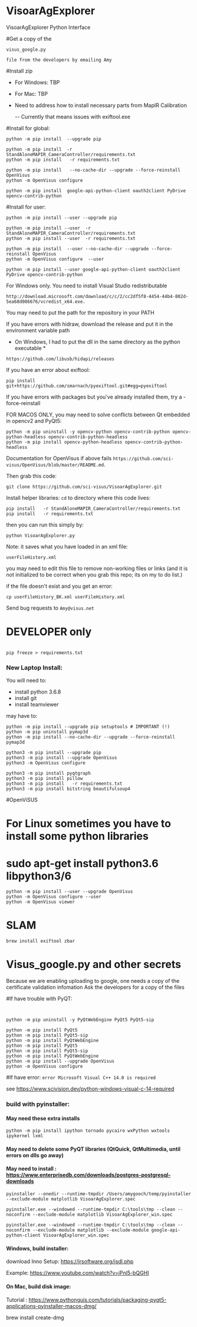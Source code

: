 # VisoarAgExplorer
VisoarAgExplorer Python Interface

#Get a copy of the 

    visus_google.py 
    
    file from the developers by emailing Amy

#Install zip  

- For Windows:   TBP
- For Mac: TBP

- Need to address how to install necessary parts from MapIR Calibration
  
  -- Currently that means issues with exiftool.exe
  
#Install for global:

```
python -m pip install  --upgrade pip

python -m pip install  -r StandAloneMAPIR_CameraController/requirements.txt 
python -m pip install   -r requirements.txt 

python -m pip install   --no-cache-dir --upgrade --force-reinstall OpenVisus
python -m OpenVisus configure  

python -m pip install  google-api-python-client oauth2client PyDrive opencv-contrib-python
```

#Install for user:

```
python -m pip install --user --upgrade pip

python -m pip install --user  -r StandAloneMAPIR_CameraController/requirements.txt 
python -m pip install --user  -r requirements.txt 

python -m pip install  --user --no-cache-dir --upgrade --force-reinstall OpenVisus
python -m OpenVisus configure  --user 

python -m pip install --user google-api-python-client oauth2client PyDrive opencv-contrib-python
```
    
For Windows only. You need to install Visual Studio redistributable 

```
http://download.microsoft.com/download/c/c/2/cc2df5f8-4454-44b4-802d-5ea68d086676/vcredist_x64.exe.
```

You may need to put the path for the repository in your PATH

If you have errors with hidraw, download the release and put it in the environment variable path
* On Windows, I had to put the dll in the same directory as the python executable *
```
https://github.com/libusb/hidapi/releases
```

If you have an error about exiftool:
```
pip install git+https://github.com/smarnach/pyexiftool.git#egg=pyexiftool

```

If you have errors with packages but you've already installed them, try a -force-reinstall


FOR MACOS ONLY, you may need to solve conflicts between Qt embedded in opencv2 and PyQt5:

```
python -m pip uninstall -y opencv-python opencv-contrib-python opencv-python-headless opencv-contrib-python-headless
python -m pip install opencv-python-headless opencv-contrib-python-headless 
```



Documentation for  OpenVisus if above fails `https://github.com/sci-visus/OpenVisus/blob/master/README.md`.



Then grab this code:

```
git clone https://github.com/sci-visus/VisoarAgExplorer.git
```


Install helper libraries:
`cd` to directory where this code lives:

```
pip install   -r StandAloneMAPIR_CameraController/requirements.txt 
pip install   -r requirements.txt 

```


then you can run this simply by:

```
python VisoarAgExplorer.py 
```


Note:  it saves what you have loaded in an xml file:


```
userFileHistory.xml
```

you may need to edit this file to remove non-working files or links
(and it is not initialized to be correct when you grab this repo;
its on my to do list.)

if the file doesn't exist and you get an error:

```
cp userFileHistory_BK.xml userFileHistory.xml
```

Send bug requests to `Amy@visus.net`


# DEVELOPER only

```

pip freeze > requirements.txt
```

### New Laptop Install:

You will need to:

- install python 3.6.8
- install git 
- install teamviewer

may have to:

```
python -m pip install --upgrade pip setuptools # IMPORTANT (!)
python -m pip uninstall pymap3d 
python -m pip install --no-cache-dir --upgrade --force-reinstall pymap3d

python3 -m pip install --upgrade pip
python3 -m pip install --upgrade OpenVisus
python3 -m OpenVisus configure 

python3 -m pip install pyqtgraph
python3 -m pip install pillow
python3 -m pip install   -r requirements.txt 
python3 -m pip install bitstring beautifulsoup4
```


#OpenViSUS

# For Linux sometimes you have to install some python libraries 
# sudo apt-get install python3.6 libpython3/6

```
python -m pip install --user --upgrade OpenVisus
python -m OpenVisus configure --user
python -m OpenVisus viewer
```

# SLAM

```
brew install exiftool zbar 
```

# Visus_google.py and other secrets
Because we are enabling uploading to google, one needs a copy of the certificate validation infomation
Ask the developers for a copy of the files

#If have trouble with PyQT:
``` 

 
python -m pip uninstall -y PyQtWebEngine PyQt5 PyQt5-sip 
 
python -m pip install PyQt5  
python -m pip install PyQt5-sip  
python -m pip install PyQtWebEngine
python -m pip install PyQt5  
python -m pip install PyQt5-sip  
python -m pip install PyQtWebEngine
python -m pip install --upgrade OpenVisus
python -m OpenVisus configure 

```

#If have error:
```error Microsoft Visual C++ 14.0 is required```

 see
https://www.scivision.dev/python-windows-visual-c-14-required

### build with pyinstaller:
#### May need these extra installs
```
python -m pip install ipython tornado pycairo wxPython wxtools ipykernel lxml
```
#### May need to delete some PyQT libraries (QtQuick, QtMultimedia, until errors on dlls go away)
#### May need to install : https://www.enterprisedb.com/downloads/postgres-postgresql-downloads
```
pyinstaller --onedir --runtime-tmpdir /Users/amygooch/temp/pyinstaller --exclude-module matplotlib VisoarAgExplorer.spec
  
pyinstaller.exe --windowed --runtime-tmpdir C:\tools\tmp --clean --noconfirm --exclude-module matplotlib VisoarAgExplorer_win.spec

pyinstaller.exe --windowed --runtime-tmpdir C:\tools\tmp --clean --noconfirm --exclude-module matplotlib --exclude-module google-api-python-client VisoarAgExplorer_win.spec

```
 #### Windows, build installer:
 download Inno Setup: https://jrsoftware.org/isdl.php
 
 Example:
 https://www.youtube.com/watch?v=jPnl5-bQGHI
 
#### On Mac, build disk image:
Tutorial : https://www.pythonguis.com/tutorials/packaging-pyqt5-applications-pyinstaller-macos-dmg/

brew install create-dmg

